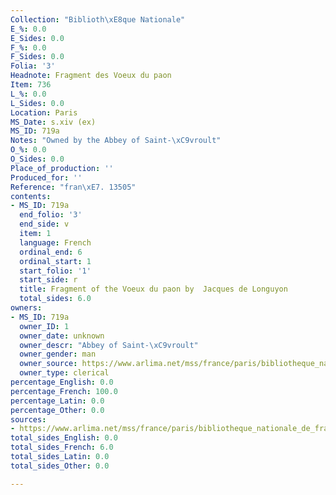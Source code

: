 ```yaml
---
Collection: "Biblioth\xE8que Nationale"
E_%: 0.0
E_Sides: 0.0
F_%: 0.0
F_Sides: 0.0
Folia: '3'
Headnote: Fragment des Voeux du paon
Item: 736
L_%: 0.0
L_Sides: 0.0
Location: Paris
MS_Date: s.xiv (ex)
MS_ID: 719a
Notes: "Owned by the Abbey of Saint-\xC9vroult"
O_%: 0.0
O_Sides: 0.0
Place_of_production: ''
Produced_for: ''
Reference: "fran\xE7. 13505"
contents:
- MS_ID: 719a
  end_folio: '3'
  end_side: v
  item: 1
  language: French
  ordinal_end: 6
  ordinal_start: 1
  start_folio: '1'
  start_side: r
  title: Fragment of the Voeux du paon by  Jacques de Longuyon
  total_sides: 6.0
owners:
- MS_ID: 719a
  owner_ID: 1
  owner_date: unknown
  owner_descr: "Abbey of Saint-\xC9vroult"
  owner_gender: man
  owner_source: https://www.arlima.net/mss/france/paris/bibliotheque_nationale_de_france/francais/13505.html
  owner_type: clerical
percentage_English: 0.0
percentage_French: 100.0
percentage_Latin: 0.0
percentage_Other: 0.0
sources:
- https://www.arlima.net/mss/france/paris/bibliotheque_nationale_de_france/francais/13505.html
total_sides_English: 0.0
total_sides_French: 6.0
total_sides_Latin: 0.0
total_sides_Other: 0.0

---
```

